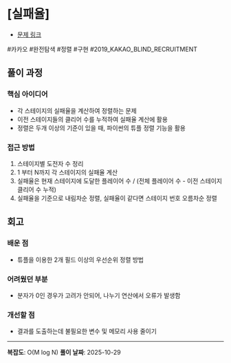 # [실패율]
- [문제 링크](https://school.programmers.co.kr/learn/courses/30/lessons/42889)

#카카오 #완전탐색 #정렬 #구현 #2019_KAKAO_BLIND_RECRUITMENT

## 풀이 과정

### 핵심 아이디어
- 각 스테이지의 실패율을 계산하여 정렬하는 문제
- 이전 스테이지들의 클리어 수를 누적하여 실패율 계산에 활용
- 정렬은 두개 이상의 기준이 있을 때, 파이썬의 튜플 정렬 기능을 활용

### 접근 방법
1. 스테이지별 도전자 수 정리
2. 1 부터 N까지 각 스테이지의 실패율 계산
3. 실패율은  현재 스테이지에 도달한 플레이어 수 / (전체 플레이어 수 - 이전 스테이지 클리어 수 누적)
4. 실패율을 기준으로 내림차순 정렬, 실패율이 같다면 스테이지 번호 오름차순 정렬

## 회고

### 배운 점
- 튜플을 이용한 2개 필드 이상의 우선순위 정렬 방법

### 어려웠던 부분
- 분자가 0인 경우가 고려가 안되어, 나누기 연산에서 오류가 발생함

### 개선할 점
- 결과를 도출하는데 불필요한 변수 및 메모리 사용 줄이기

---
**복잡도**: O(M log N)
**풀이 날짜**: 2025-10-29
